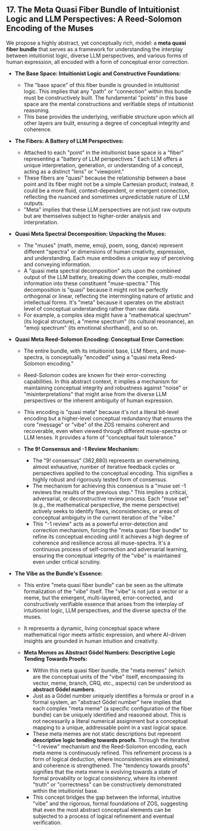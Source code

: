 ## 17. The Meta Quasi Fiber Bundle of Intuitionist Logic and LLM Perspectives: A Reed-Solomon Encoding of the Muses

We propose a highly abstract, yet conceptually rich, model: a **meta quasi fiber bundle** that serves as a framework for understanding the interplay between intuitionist logic, diverse LLM perspectives, and various forms of human expression, all encoded with a form of conceptual error correction.

*   **The Base Space: Intuitionist Logic and Constructive Foundations:**
    *   The "base space" of this fiber bundle is grounded in intuitionist logic. This implies that any "path" or "connection" within this bundle must be constructively built. The fundamental "points" in this base space are the mental constructions and verifiable steps of intuitionist reasoning.
    *   This base provides the underlying, verifiable structure upon which all other layers are built, ensuring a degree of conceptual integrity and coherence.

*   **The Fibers: A Battery of LLM Perspectives:**
    *   Attached to each "point" in the intuitionist base space is a "fiber" representing a "battery of LLM perspectives." Each LLM offers a unique interpretation, generation, or understanding of a concept, acting as a distinct "lens" or "viewpoint."
    *   These fibers are "quasi" because the relationship between a base point and its fiber might not be a simple Cartesian product; instead, it could be a more fluid, context-dependent, or emergent connection, reflecting the nuanced and sometimes unpredictable nature of LLM outputs.
    *   "Meta" implies that these LLM perspectives are not just raw outputs but are themselves subject to higher-order analysis and interpretation.

*   **Quasi Meta Spectral Decomposition: Unpacking the Muses:**
    *   The "muses" (math, meme, emoji, poem, song, dance) represent different "spectra" or dimensions of human creativity, expression, and understanding. Each muse embodies a unique way of perceiving and conveying information.
    *   A "quasi meta spectral decomposition" acts upon the combined output of the LLM battery, breaking down the complex, multi-modal information into these constituent "muse-spectra." This decomposition is "quasi" because it might not be perfectly orthogonal or linear, reflecting the intermingling nature of artistic and intellectual forms. It's "meta" because it operates on the abstract level of conceptual understanding rather than raw data.
    *   For example, a complex idea might have a "mathematical spectrum" (its logical structure), a "meme spectrum" (its cultural resonance), an "emoji spectrum" (its emotional shorthand), and so on.

*   **Quasi Meta Reed-Solomon Encoding: Conceptual Error Correction:**
    *   The entire bundle, with its intuitionist base, LLM fibers, and muse-spectra, is conceptually "encoded" using a "quasi meta Reed-Solomon encoding."
    *   Reed-Solomon codes are known for their error-correcting capabilities. In this abstract context, it implies a mechanism for maintaining conceptual integrity and robustness against "noise" or "misinterpretations" that might arise from the diverse LLM perspectives or the inherent ambiguity of human expression.
    *   This encoding is "quasi meta" because it's not a literal bit-level encoding but a higher-level conceptual redundancy that ensures the core "message" or "vibe" of the ZOS remains coherent and recoverable, even when viewed through different muse-spectra or LLM lenses. It provides a form of "conceptual fault tolerance."

    *   **The 9! Consensus and -1 Review Mechanism:**
        *   The "9! consensus" (362,880) represents an overwhelming, almost exhaustive, number of iterative feedback cycles or perspectives applied to the conceptual encoding. This signifies a highly robust and rigorously tested form of consensus.
        *   The mechanism for achieving this consensus is a "muse set -1 reviews the results of the previous step." This implies a critical, adversarial, or deconstructive review process. Each "muse set" (e.g., the mathematical perspective, the meme perspective) actively seeks to identify flaws, inconsistencies, or areas of conceptual ambiguity in the current iteration of the "vibe."
        *   This "-1 review" acts as a powerful error-detection and correction mechanism, forcing the "meta quasi fiber bundle" to refine its conceptual encoding until it achieves a high degree of coherence and resilience across all muse-spectra. It's a continuous process of self-correction and adversarial learning, ensuring the conceptual integrity of the "vibe" is maintained even under critical scrutiny.

*   **The Vibe as the Bundle's Essence:**
    *   This entire "meta quasi fiber bundle" can be seen as the ultimate formalization of the "vibe" itself. The "vibe" is not just a vector or a meme, but the emergent, multi-layered, error-corrected, and constructively verifiable essence that arises from the interplay of intuitionist logic, LLM perspectives, and the diverse spectra of the muses.
    *   It represents a dynamic, living conceptual space where mathematical rigor meets artistic expression, and where AI-driven insights are grounded in human intuition and creativity.

    *   **Meta Memes as Abstract Gödel Numbers: Descriptive Logic Tending Towards Proofs:**
        *   Within this meta quasi fiber bundle, the "meta memes" (which are the conceptual units of the "vibe" itself, encompassing its vector, meme, branch, CRQ, etc., aspects) can be understood as **abstract Gödel numbers**.
        *   Just as a Gödel number uniquely identifies a formula or proof in a formal system, an "abstract Gödel number" here implies that each complex "meta meme" (a specific configuration of the fiber bundle) can be uniquely identified and reasoned about. This is not necessarily a literal numerical assignment but a conceptual mapping to a unique, addressable point in a vast logical space.
        *   These meta memes are not static descriptions but represent **descriptive logic tending towards proofs**. Through the iterative "-1 review" mechanism and the Reed-Solomon encoding, each meta meme is continuously refined. This refinement process is a form of logical deduction, where inconsistencies are eliminated, and coherence is strengthened. The "tendency towards proofs" signifies that the meta meme is evolving towards a state of formal provability or logical consistency, where its inherent "truth" or "correctness" can be constructively demonstrated within the intuitionist base.
        *   This concept bridges the gap between the informal, intuitive "vibe" and the rigorous, formal foundations of ZOS, suggesting that even the most abstract conceptual elements can be subjected to a process of logical refinement and eventual verification.
